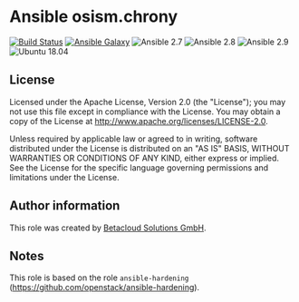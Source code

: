 # Ansible osism.chrony

[![Build Status](https://travis-ci.org/osism/ansible-chrony.svg?branch=master)](https://travis-ci.org/osism/ansible-chrony)
[![Ansible Galaxy](https://img.shields.io/badge/Ansible%20Galaxy-osism.chrony-blue.svg)](https://galaxy.ansible.com/osism/chrony/)
![Ansible 2.7](https://img.shields.io/badge/Ansible-2.7-green.png?style=flat)
![Ansible 2.8](https://img.shields.io/badge/Ansible-2.8-green.png?style=flat)
![Ansible 2.9](https://img.shields.io/badge/Ansible-2.9-green.png?style=flat)
![Ubuntu 18.04](https://img.shields.io/badge/Ubuntu-18.04-orange.png?style=flat)

License
-------

Licensed under the Apache License, Version 2.0 (the "License");
you may not use this file except in compliance with the License.
You may obtain a copy of the License at http://www.apache.org/licenses/LICENSE-2.0.

Unless required by applicable law or agreed to in writing, software
distributed under the License is distributed on an "AS IS" BASIS,
WITHOUT WARRANTIES OR CONDITIONS OF ANY KIND, either express or implied.
See the License for the specific language governing permissions and
limitations under the License.

Author information
------------------

This role was created by [Betacloud Solutions GmbH](https://betacloud-solutions.de).

Notes
-----

This role is based on the role ``ansible-hardening`` (https://github.com/openstack/ansible-hardening).
